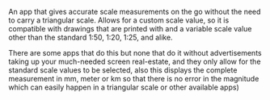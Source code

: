 An app that gives accurate scale measurements on the go without the need to carry a triangular scale. Allows for a custom scale value, so it is compatible with drawings that are printed with and a variable scale value other than the standard 1:50, 1:20, 1:25, and alike. 

There are some apps that do this but none that do it without advertisements taking up your much-needed screen real-estate, and they only allow for the standard scale values to be selected,  also this displays the complete measurement in mm, meter or km so that there is no error in the magnitude which can easily happen in a triangular scale or other available apps)
